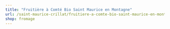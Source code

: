 ```yaml
---
title: "Fruitière à Comté Bio Saint Maurice en Montagne"
url: /saint-maurice-crillat/fruitiere-a-comte-bio-saint-maurice-en-montagne/
shop: fromage
---
```

